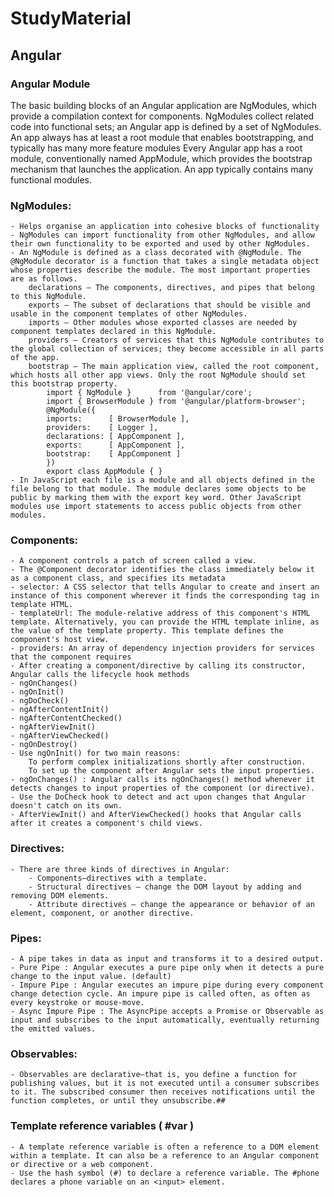 # StudyMaterial
## Angular
### Angular Module
The basic building blocks of an Angular application are NgModules, which provide a compilation context for components. NgModules collect related code into functional sets; an Angular app is defined by a set of NgModules. An app always has at least a root module that enables bootstrapping, and typically has many more feature modules
Every Angular app has a root module, conventionally named AppModule, which provides the bootstrap mechanism that launches the application. An app typically contains many functional modules.


### NgModules:
    - Helps organise an application into cohesive blocks of functionality
    - NgModules can import functionality from other NgModules, and allow their own functionality to be exported and used by other NgModules.
    - An NgModule is defined as a class decorated with @NgModule. The @NgModule decorator is a function that takes a single metadata object whose properties describe the module. The most important properties are as follows.
        declarations — The components, directives, and pipes that belong to this NgModule.
        exports — The subset of declarations that should be visible and usable in the component templates of other NgModules.
        imports — Other modules whose exported classes are needed by component templates declared in this NgModule.
        providers — Creators of services that this NgModule contributes to the global collection of services; they become accessible in all parts of the app.
        bootstrap — The main application view, called the root component, which hosts all other app views. Only the root NgModule should set this bootstrap property.
            import { NgModule }      from '@angular/core';
            import { BrowserModule } from '@angular/platform-browser';
            @NgModule({
            imports:      [ BrowserModule ],
            providers:    [ Logger ],
            declarations: [ AppComponent ],
            exports:      [ AppComponent ],
            bootstrap:    [ AppComponent ]
            })
            export class AppModule { }
    - In JavaScript each file is a module and all objects defined in the file belong to that module. The module declares some objects to be public by marking them with the export key word. Other JavaScript modules use import statements to access public objects from other modules.

### Components:
    - A component controls a patch of screen called a view.
    - The @Component decorator identifies the class immediately below it as a component class, and specifies its metadata
    - selector: A CSS selector that tells Angular to create and insert an instance of this component wherever it finds the corresponding tag in template HTML.
    - templateUrl: The module-relative address of this component's HTML template. Alternatively, you can provide the HTML template inline, as the value of the template property. This template defines the component's host view.
    - providers: An array of dependency injection providers for services that the component requires
    - After creating a component/directive by calling its constructor, Angular calls the lifecycle hook methods
    - ngOnChanges()
    - ngOnInit()
    - ngDoCheck()
    - ngAfterContentInit()
    - ngAfterContentChecked()
    - ngAfterViewInit()
    - ngAfterViewChecked()
    - ngOnDestroy()
    - Use ngOnInit() for two main reasons:
        To perform complex initializations shortly after construction.
        To set up the component after Angular sets the input properties.
    - ngOnChanges() : Angular calls its ngOnChanges() method whenever it detects changes to input properties of the component (or directive).
    - Use the DoCheck hook to detect and act upon changes that Angular doesn't catch on its own.
    - AfterViewInit() and AfterViewChecked() hooks that Angular calls after it creates a component's child views.

### Directives:
    - There are three kinds of directives in Angular:
        - Components—directives with a template.
        - Structural directives — change the DOM layout by adding and removing DOM elements.
        - Attribute directives — change the appearance or behavior of an element, component, or another directive.

### Pipes:
    - A pipe takes in data as input and transforms it to a desired output.
    - Pure Pipe : Angular executes a pure pipe only when it detects a pure change to the input value. (default)
    - Impure Pipe : Angular executes an impure pipe during every component change detection cycle. An impure pipe is called often, as often as every keystroke or mouse-move.
    - Async Impure Pipe : The AsyncPipe accepts a Promise or Observable as input and subscribes to the input automatically, eventually returning the emitted values.

### Observables:
    - Observables are declarative—that is, you define a function for publishing values, but it is not executed until a consumer subscribes to it. The subscribed consumer then receives notifications until the function completes, or until they unsubscribe.##
    
### Template reference variables ( #var )
    - A template reference variable is often a reference to a DOM element within a template. It can also be a reference to an Angular component or directive or a web component.
    - Use the hash symbol (#) to declare a reference variable. The #phone declares a phone variable on an <input> element.
